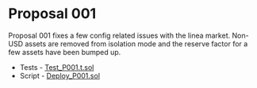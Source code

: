 # Proposal 001

Proposal 001 fixes a few config related issues with the linea market. Non-USD assets are removed from isolation mode and the reserve factor for a few assets have been bumped up.

- Tests - [Test_P001.t.sol](../../test/Test_P001.t.sol)
- Script - [Deploy_P001.sol](../../script/Deploy_P001.sol)
